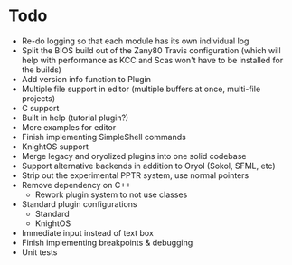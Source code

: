 # Todo

* Re-do logging so that each module has its own individual log
* Split the BIOS build out of the Zany80 Travis configuration (which will help
with performance as KCC and Scas won't have to be installed for the builds)
* Add version info function to Plugin
* Multiple file support in editor (multiple buffers at once, multi-file projects)
* C support
* Built in help (tutorial plugin?)
* More examples for editor
* Finish implementing SimpleShell commands
* KnightOS support
* Merge legacy and oryolized plugins into one solid codebase
* Support alternative backends in addition to Oryol (Sokol, SFML, etc)
* Strip out the experimental PPTR system, use normal pointers
* Remove dependency on C++
	* Rework plugin system to not use classes
* Standard plugin configurations
	* Standard
	* KnightOS
* Immediate input instead of text box
* Finish implementing breakpoints & debugging
* Unit tests
